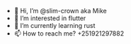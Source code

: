 - 👋 Hi, I’m @slim-crown aka Mike
- 👀 I’m interested in flutter
- 🌱 I’m currently learning rust
- 📫 How to reach me? +251921297882

<!---
slim-crown/slim-crown is a ✨ special ✨ repository because its `README.md` (this file) appears on your GitHub profile.
You can click the Preview link to take a look at your changes.
--->
